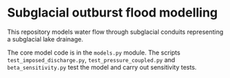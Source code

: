 # Subglacial outburst flood modelling

This repository models water flow through subglacial conduits representing a subglacial lake drainage.

The core model code is in the `models.py` module. The scripts `test_imposed_discharge.py`, `test_pressure_coupled.py` and `beta_sensitivity.py` test the model and carry out sensitivity tests.
